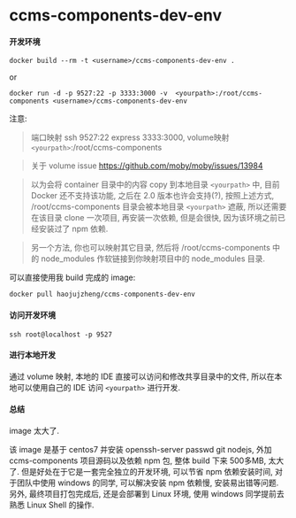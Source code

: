 # ccms-components-dev-env


#### 开发环境

```
docker build --rm -t <username>/ccms-components-dev-env .
```

or

```
docker run -d -p 9527:22 -p 3333:3000 -v  <yourpath>:/root/ccms-components <username>/ccms-components-dev-env
```

注意:
> 端口映射 ssh 9527:22 express 3333:3000, volume映射 `<yourpath>`:/root/ccms-components

> 关于 volume issue https://github.com/moby/moby/issues/13984

> 以为会将 container 目录中的内容 copy 到本地目录 `<yourpath>` 中, 目前 Docker 还不支持该功能, 之后在 2.0 版本也许会支持(?),
> 按照上述方式, /root/ccms-components 目录会被本地目录 `<yourpath>` 遮蔽, 所以还需要在该目录 clone 一次项目, 再安装一次依赖,
> 但是会很快, 因为该环境之前已经安装过了 npm 依赖.

> 另一个方法, 你也可以映射其它目录, 然后将 /root/ccms-components 中的 node_modules 作软链接到你映射项目中的 node_modules 目录.

可以直接使用我 build 完成的 image:

```
docker pull haojujzheng/ccms-components-dev-env
```

#### 访问开发环境

`ssh root@localhost -p 9527`

#### 进行本地开发

通过 volume 映射, 本地的 IDE 直接可以访问和修改共享目录中的文件, 所以在本地可以使用自己的 IDE 访问 `<yourpath>` 进行开发.


#### 总结

image 太大了.

该 image 是基于 centos7 并安装 openssh-server passwd git nodejs, 外加 ccms-components 项目源码以及依赖 npm 包, 整体 build 下来
500多MB, 太大了. 但是好处在于它是一套完全独立的开发环境, 可以节省 npm 依赖安装时间, 对于团队中使用 windows 的同学, 可以解决安装 npm 依赖慢,
安装易出错等问题. 另外, 最终项目打包完成后, 还是会部署到 Linux 环境, 使用 windows 同学提前去熟悉 Linux Shell 的操作.
